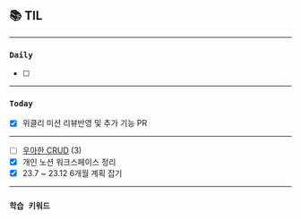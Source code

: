 
## 📚 TIL

---

### `Daily`
- [ ] 

---
### `Today`
- [X] 위클리 미션 리뷰반영 및 추가 기능 PR
---
- [ ] [우아한 CRUD](https://youtu.be/cflK7FTGPlg) (3)
- [X] 개인 노션 워크스페이스 정리
- [X] 23.7 ~ 23.12 6개월 계획 잡기

---
### `학습 키워드`

